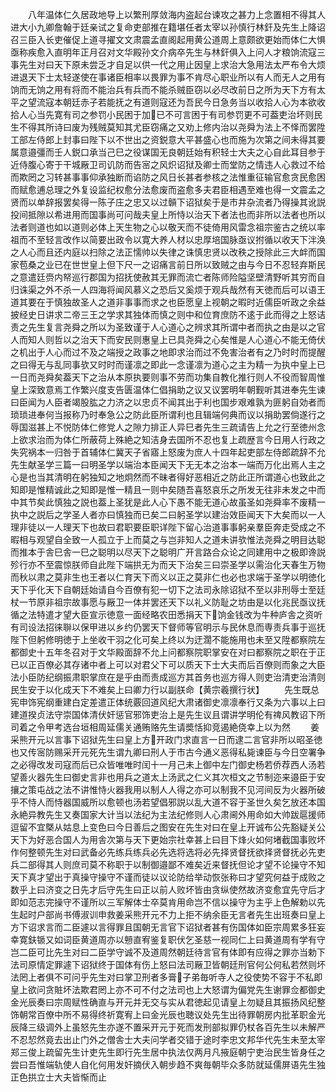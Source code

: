 <!-- { "loadSidebar": true } -->
　　八年温体仁久居政地导上以繁刑厚敛海内盗起台谏攻之甚力上念置相不得其人进大小九卿詹翰于廷亲试之复命吏部推在籍堪任者太宰以孙慎行林釬及先生上降诏召三臣入长吏催促上道寻擢文文肃震孟直阁起用黄公道周上意颇欲更始而体仁大惧亟称疾愈入直明年正月召对文华殿孙文介病卒先生与林釬俱入上问人才粮饷流寇三事先生对曰天下原未尝乏才自足以供一代之用止因皇上求治大急用法太严布令大烦进退天下士太轻遂使在事诸臣相率以畏罪为事不肯尽心职业所以有人而无人之用有饷而无饷之用有将而不能治兵有兵而不能杀贼臣窃以必尽改前日之所为天下方有太平之望流寇本朝廷赤子若能抚之有道则寇还为吾民今日急务当以收拾人心为本欲收拾人心当先寛有司之参罚小民困于加已不可言困于有司参罚更不可葢吏治坏则民生不得其所诗曰废为残贼莫知其尤臣窃痛之又劝上修内治以尧舜为法上不怿而罢陞工部左侍郎上封事曰陛下以不世出之资鋭意大平甚盛心也而施为次第之间未得其要属意邉彊而壬人鋭口承当己巳之役谋国无良朝廷始有积轻士大夫之心自此耳目参于近侍腹心寄于干城厰卫司讥防而告宻之风炽诏狱及卿士而堂防之情违人心救过不给而欺罔之习转甚事事仰承独断而谄防之风日长甚者参核之法惟重征输官愈贪民愈困而赋愈逋总理之外复设监纪权愈分法愈废而盗愈多夫君臣相遇至难也得一文震孟之贤而以单辞报罢矣得一陈子庄之忠又以过贑下诏狱矣于是市井杂流者乃得操其讹説投间抵隙以希进用而国事尚可问哉夫皇上所恃以治天下者法也而非所以法者也所以法者则道也如以道则必体上天生物之心以敬天而不徒倚用风雷念祖宗鉴古之统以率祖而不至轻言改作以简要出政令以寛大养人材以忠厚培国脉亟议拊循以收天下泮涣之人心而且还内庭以扫除之法正懦帅以失律之诛慎忠贤以改秩之授除此三大衅而国家苞桑之业已在世世皇上但下尺一之诏痛言前日所以致贼之由与今日不忍轻弃斯民之意遣廷赍内帑巡行郡国为招抚使赦其无罪而流亡者陈师险隘坚壁清野听其穷而自归诛渠之外不杀一人四海将闻风慕义之恐后又奚烦于观兵哉然有天徳而后可以语王道其要在于慎独故圣人之道非事事而求之也臣愿皇上视朝之暇时近儒臣听政之余益披经史日讲求二帝三王之学求其独体而慎之则中和位育庶防不逺于此而得之上怒诘责之先生复言尧舜之所以为圣致谨于人心道心之辨求其所谓中者而执之由是以之官人而知人则哲以之治天下而安民则惠皇上已具尧舜之心矣惟是人心道心不能无倚伏之机出于人心而过不及之端授之政事之地即求治而过不免害治者有之乃时时而提醒之曰得无与乱同事欤又时时而谨凛之即此一念谨凛为道心之主为精一为执中皇上已一日而尧舜矣葢天下之治从本原执要则事不劳而功集自教化推行则人不役而智周惟皇上深致意焉工作繁兴度支告匮温体仁倡捐助之议又议罢明年朝觐听其进奉先生谏曰臣闻为人臣者竭股肱之力济之以忠贞不闻其出于利也国步艰难孰为匪躬自効者而琐琐进奉何当报称乃时奉急公之防此臣所谓利也且辑端何典而议以捐助罢倘遂行之辱国滋甚上不悦防体仁修党人之隙力排正人异巳者先生三疏请告上允之行至徳州念上欲求治而为体仁所蔽荷上殊絶之知洁身去国所不忍也复上疏歴言今日用人行政之失究祸本一归咎于首辅体仁冀天子省寤上怒废为庶人十四年起吏部左侍郎疏辞不允先生献圣学三篇一曰明圣学以端治本臣闻天下无无本之治本一端而万化出焉人主之心是也当其清明在躬独知之地炯然而不昧者得好恶相近之防此正所谓道心也致此之知即是惟精诚此之知即是惟一精且一则中矣随吾喜怒哀乐之所发无往非未发之中而中其节矣此慎独之説也葢上圣犹是此人心下愚不能无道心故虽圣如尧舜率不废精一执中之説后之学圣人者亦曰慎独而已矣二曰躬圣学以建治效臣闻天下大矣而以一人理非徒以一人理天下也故曰君职要臣职详陛下留心治道事事躬亲羣臣奔走受成之不暇相与观望自全致一人孤立于上而莫之与岂非知人之道未讲欤惟法尧舜之明目达聪而推本于舎巳舎一巳之聪明以尽天下之聪明广开言路合众论之同建用中之极即谗説殄行亦不至震惊朕师自此陛下端拱无为而天下治矣三曰崇圣学以需治化天春生万物而秋以肃之莫非生也王者以仁育天下而义以正之莫非仁也必也求端于圣学以明徳化天下乎化天下自朝廷始请自今百僚有犯一切下之法司永除诏狱不至以非刑辱士至廷杖一节原非祖宗故事愿与厰卫一体并罢还天下以礼义防耻之坊由是以化兆民亟议抚循之法特遣才望大臣宣示徳意一面经略农田悉捐天下饷金钱改为牛种庐舎之资听有司设法招徕聨以保甲进以乡约仍罢天下督师等官明示与民休息而専责兵事于巡抚陛下但躬修明徳于上坐收干羽之化可矣上终以为迂濶不能施用也未至又陞都察院左都御史十五年冬召对于文华殿面辞不允上问都察院职掌安在对曰都察院之职在于正已以正百僚必其存诸中者上可以对君父下可以质天下士大夫而后百僚则而象之大臣法小臣防纪纲振肃职掌庶在是乎由而责成巡方其首务也巡方得人则吏治清吏治清则民生安于以化成天下不难矣上曰卿力行以副朕命【黄宗羲撰行状】
　　先生既总宪申饰宪纲重建白定差遣正体统覈回道风纪大肃诸御史凛凛奉行又条为六事以上曰建道揆贞法守崇国体清伏奸惩官邪饰吏治上是先生议且谓讲学明伦有禆风教诏下所司着之令甲考选台垣相周延儒关通贿赂先生请奬恬抑竞遏絶侥幸上以为然
　　姜采熊开元以言事下诏狱先生曰皇上方开政门求直言一日而逮二言官非所以昭圣徳也又传宻防赐采开元死先生谓九卿曰刑人于市古今通义恶得私毙谏臣与今日空署争之必得改发司寇而后已众皆唯唯时闰十一月己未上御中左门御史杨若侨荐西人汤若望善火器先生曰御史言非也用兵之道太上汤武之仁义其次桓文之节制迩来邉臣于安攘之策屯战之法不讲惟恃火器我用以制人人得之亦可以制我不见河间反为火器所破乎不恃人而恃器国威所以愈顿也汤若望倡邪説以乱大道不容于圣世久矣乞放还本国永絶异教先生又奏国家大计当以法纪为主法纪修则人心肃阃外用命如大帅跋扈援师逗留不宜槩从姑息上变色曰今日善后之图安在先生对曰在皇上开诚布公先豁疑关公天下为好恶合国人为用舎次第与天下更始宗社幸甚上曰目下烽火如何堵截国事败坏作何整顿先生对曰武备必先练兵练兵必先选将选将必先择贤督抚欲择贤督抚必先吏兵二部得其人则庶司莫不称职于以制御邉鄙不难矣近来督抚但论才望不论操守不知天下真才望出于真操守操守不谨而徒以议论防给举动恢张称曰才望究何益于成败之数乎上曰济变之日先才后守先生曰正以前人败坏皆由贪纵使然故济变愈宜先守后才即如范志完操守不谨所以三军解体士卒莫肯用命岂不信以操守为主乎上色解勅以先生起时户部尚书傅淑训申救姜采熊开元不力上拒不纳余臣无言者先生出班奏曰皇上方下诏求言而二臣遽以言得罪且国朝无言官下诏狱者甚有伤国体如臣宗周累多狂妄幸寛鈇锧又如词臣黄道周亦以戅直宥鉴复职伏乞圣慈一视同仁上曰黄道周有学有守岂二臣可比先生对曰二臣学守诚不及道周然朝廷待言官有体即有应得之罪亦当勅下法司原情定罪遽下诏狱终于国体有伤上怒曰法司厰卫皆朝廷刑官何公何私若然则坏法罔上者俱不可问乎先生对曰掌卫刑者多膏子弟毎听寺人之役使势不容于不私即皇上欲问贪賍坏法欺君罔上亦不可不付之法司也上大怒谓为偏党先生谢罪佥都御史金光辰奏曰宗周赋性确直与开元并无交与实从君徳起见请皇上勿疑且其振扬风纪整饰朝常百僚中所不易得终祈寛宥上曰金光辰也聴议处先生出待罪朝房内批革职金光辰降三级调外上虽怒先生亦遂不置采开元于死而发刑部拟罪仍杖各百先生以未解严不忍恝然竟去出止门外之僧舎士大夫问学者交错于途时李忠文邦华代先生未至太宰郑三俊上疏留先生计吏先生即行先生居中执法仅两月凡掖庭朝宁吏治民生皆身任之尝曰吾惟端轨使人自化何用发奸摘伏入朝步趋不爽毎朝毕众多防就延儒屏语先生独正色拱立士大夫皆惭而止
